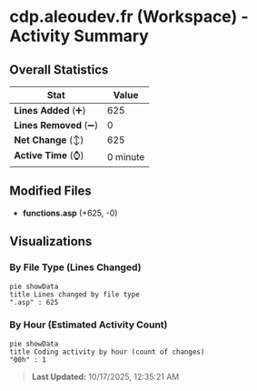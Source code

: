 # cdp.aleoudev.fr (Workspace) - Activity Summary 

## Overall Statistics

| Stat                   | Value                                                             |
| ---------------------- | ----------------------------------------------------------------- |
| **Lines Added** (➕)   | 625                                          |
| **Lines Removed** (➖) | 0                                        |
| **Net Change** (↕)    | 625                |
| **Active Time** (⌚)   | 0 minute |


## Modified Files
- **functions.asp** (+625, -0)

## Visualizations

### By File Type (Lines Changed)

```mermaid
pie showData
title Lines changed by file type
".asp" : 625
```

### By Hour (Estimated Activity Count)

```mermaid
pie showData
title Coding activity by hour (count of changes)
"00h" : 1
```


> **Last Updated:** 10/17/2025, 12:35:21 AM